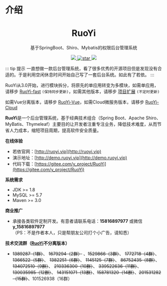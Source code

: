 # 介绍

<h1 align="center">RuoYi</h1>

<p align="center">基于SpringBoot、Shiro、Mybatis的权限后台管理系统</p>

<p align="center">
    <a href="http://www.ruoyi.vip/">
        <img src="https://img.shields.io/github/license/mashape/apistatus.svg" />
    </a>
	<a href='https://gitee.com/y_project/RuoYi/stargazers'>
        <img src='https://gitee.com/y_project/RuoYi/badge/star.svg' alt='star' />
	</a>
    <a href="http://www.ruoyi.vip/">
        <img src="https://img.shields.io/badge/RuoYi-v4.6.2-brightgreen.svg" />
    </a>
</p>

::: tip 提示
一直想做一款后台管理系统，看了很多优秀的开源项目但是发现没有合适的。于是利用空闲休息时间开始自己写了一套后台系统。如此有了若依。
:::

RuoYi从3.0开始，进行模块拆分，将原先的单应用转变为多模块，如需单应用，请移步 [RuoYi-fast](https://gitee.com/y_project/RuoYi-fast)  `(保持同步更新)`，如需其他版本，请移步 [项目扩展](http://doc.ruoyi.vip/ruoyi/document/xmkz.html)  `(不定时更新)`

如需Vue分离版本，请移步 [RuoYi-Vue](https://gitee.com/y_project/RuoYi-Vue)，如需Cloud微服务版本，请移步 [RuoYi-Cloud](https://gitee.com/y_project/RuoYi-Cloud)

**RuoYi**是一个后台管理系统，基于经典技术组合（Spring Boot、Apache Shiro、MyBatis、Thymeleaf）主要目的让开发者注重专注业务，降低技术难度，从而节省人力成本，缩短项目周期，提高软件安全质量。

**在线体验**

* 若依官网：[http://ruoyi.vip](http://ruoyi.vip)
* 演示地址：[http://demo.ruoyi.vip](http://demo.ruoyi.vip)
* 代码下载：[https://gitee.com/y_project/RuoYi](https://gitee.com/y_project/RuoYi)

**系统需求**

- JDK >= 1.8
- MySQL >= 5.7
- Maven >= 3.0


**商业推广**

* 承接各类软件定制开发。有意者请联系电话：**15816897977** 或微信 **y_15816897977**   
（PS：不是作者本人，只是帮朋友公司打个小广告，请知悉）


**技术交流群（[RuoYi](https://gitee.com/y_project/RuoYi)不分离版本）**

* ~~1389287（1群）~~、 ~~1679294（2群）~~ 、~~1529866（3群）~~、 ~~1772718（4群）~~、 ~~1366522（5群）~~、 ~~1382251（6群）~~、 ~~1145125（7群）~~、 ~~86752435（8群）~~、 ~~134072510（9群）~~、 ~~210336300（10群）~~、 ~~339522636（11群）~~、 ~~130035985（12群）~~、 ~~143151071（13群）~~、~~158781320（14群）~~、~~201531282（15群）~~、101526938（16群）
